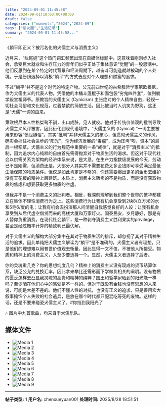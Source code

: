 ```yaml
---
title: "2024-09-01 11:45:58"
date: 2024-09-01T10:00:00+08:00
draft: false
categories: ["moments","2024","2024-09"]
tags: ["朋友圈","生活记录"]
summary: "2024-09-01 11:45:58..."
---
```


《躺平即正义？被污名化的犬儒主义与消费主义》

近月来，“烂尾娃”这个热门词汇频繁出现在自媒体标题中。这意味着刚刚步入社会，承受巨大就业和生存压力的青年们似乎正处于集体意识“觉醒”的一股思潮中。他们反思到在某个特定时代背景和经济周期下，越奋斗可能造就越被动的个人处境。于是纷纷选择以消极“躺平”的方式去应对个人理想和财富的追求。

不过“躺平”并不是这个时代的特定产物。公元前四世纪的古希腊哲学家第欧根尼，作为犬儒主义的代表人物，凭借他的木桶斗篷棍子和面包袋“穷鬼四件套”，位列躺学殿堂祖师爷。原教旨的犬儒主义 (Cynicism) 主张绝对的个人精神自由，轻视一切社会习俗和文化规范，过着禁欲的简陋生活，因此被当时人讥笑为野狗，这正是“犬儒”一词的由来。

第欧根尼本人性格桀骜不驯，出口成脏，见人就咬。他对于传统价值观的批判导致犬儒主义风评被害，因此衍化到现代语境中，“犬儒主义的 (Cynical) ”一词主要被用来形容“愤世嫉俗”。其实“批判”并非犬儒主义的核心，但贯彻犬儒主义的作风，确实会挡住社会进步的“阳光”，沦为经济发展的“毒瘤”，成为压垮“唉，资本”的最后一根稻草。
​
犬儒主义的行为规范中重要的一条“戒律”，就是对于“消费主义”的抵制，因为追求内心纯粹的自由首先需得抛弃对于物质生活的渴求。但这对于现代社会以供需关系为架构的经济体系来说，是大忌。在生产力指数级发展的今天，劳动已不是刚需，但消费还是。大部分人其实并不需要花费太多金钱即可享受满足最低生活保障的物质条件。但仅是如此肯定是不够的，你还需要爆出更多的金币去维护没有天花板的精神上层建筑。本质上，消费主义贩卖的不是物质，而是没有获取物质的焦虑和想要获取更多物质的空虚。

但我并不是一个消费主义的批判者。相反，我深刻理解到我们整个世界的繁华都建立在集体不理性消费行为之上。这些消费行为让我有机会享受到2块8/立方米的水和5毛6/度的电；让我有机会去扮演那人间清醒自我感觉良好的人设；让我有机会享受到从后代虚空借贷而来的高楼大厦和万家灯火。国泰民安，岁月静好，那是有人替你负重消费。在现代社会躺平，是一种剥夺消费主义胜利果实的privilege，甚至是经过概率计算的精致利己最优解。

对于犬儒主义的解构大部分集中在其对于物质生活的排斥，却忽视了其对于精神生活的追求。因此单纯把犬儒主义解读为“躺平”是不准确的。犬儒主义者有理想，只是他们的理想难以用普世价值观去衡量，因此显得一文不值，不被他人所接受。物质和精神上的消费主义，人至少要选择一个。显然，犬儒主义者选择了后者。

你的灵魂重几克？你的思想纯度几何？精神上的消费主义没有现成的货币结算体系，缺乏公允的兑换汇率，因此拿来攀比还需形而下学做负相关的阐明。没有物质的匮乏怎样去凸显我灵魂的高贵和精神的纯粹？国王和哲学家晒到的阳光能一样吗？至少晒在他们心中的感受是不一样的。但对于既没有金钱也没有思想的人来说，可能是大差不差的。他们不懂人性的对抗，也没有正义的追求，只是善用宏大叙事掩饰个人失败的社会逃兵，是放在哪个时代都只配混吃等死的废物。这样的话，还是不要来碰瓷犬儒主义了。
​
​#你挡到我阳光了​

🎶 图片中九首歌曲，均来自于犬儒乐队。
​

## 媒体文件

- ![Media 1](/Moments/photos/2024-09-01/202409011145580.jpg)
- ![Media 2](/Moments/photos/2024-09-01/202409011145581.jpg)
- ![Media 3](/Moments/photos/2024-09-01/202409011145582.jpg)
- ![Media 4](/Moments/photos/2024-09-01/202409011145583.jpg)
- ![Media 5](/Moments/photos/2024-09-01/202409011145584.jpg)
- ![Media 6](/Moments/photos/2024-09-01/202409011145585.jpg)
- ![Media 7](/Moments/photos/2024-09-01/202409011145586.jpg)
- ![Media 8](/Moments/photos/2024-09-01/202409011145587.jpg)
- ![Media 9](/Moments/photos/2024-09-01/202409011145588.jpg)

---

**帖子类型:** 1
**用户名:** chenxueyuan001
**处理时间:** 2025/8/28 18:51:51